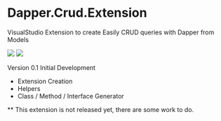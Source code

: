 # Dapper.Crud.Extension
VisualStudio Extension to create Easily CRUD queries with Dapper from Models

![](https://img.shields.io/appveyor/ci/thiagoloureiro/dapper-crud-extension.svg)
![](https://img.shields.io/appveyor/tests/thiagoloureiro/dapper-crud-extension.svg)

Version 0.1
Initial Development
- Extension Creation
- Helpers
- Class / Method / Interface Generator

** This extension is not released yet, there are some work to do.
